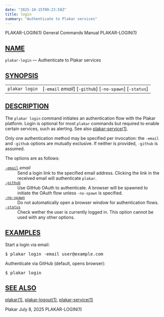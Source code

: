 ```yaml
---
date: "2025-10-15T09:23:58Z"
title: login
summary: "Authenticate to Plakar services"
---
```

<div class="head" role="doc-pageheader" aria-label="Manual header
  line"><span class="head-ltitle">PLAKAR-LOGIN(1)</span>
  <span class="head-vol">General Commands Manual</span>
  <span class="head-rtitle">PLAKAR-LOGIN(1)</span></div>
<main class="manual-text">
<section class="Sh">
<h2 class="Sh" id="NAME"><a class="permalink" href="#NAME">NAME</a></h2>
<p class="Pp"><code class="Nm">plakar-login</code> &#x2014;
    <span class="Nd" role="doc-subtitle">Authenticate to Plakar
  services</span></p>
</section>
<section class="Sh">
<h2 class="Sh" id="SYNOPSIS"><a class="permalink" href="#SYNOPSIS">SYNOPSIS</a></h2>
<table class="Nm">
  <tr>
    <td><code class="Nm">plakar login</code></td>
    <td>[<code class="Fl">-email</code> <var class="Ar">email</var>]
      [<code class="Fl">-github</code>] [<code class="Fl">-no-spawn</code>]
      [<code class="Fl">-status</code>]</td>
  </tr>
</table>
</section>
<section class="Sh">
<h2 class="Sh" id="DESCRIPTION"><a class="permalink" href="#DESCRIPTION">DESCRIPTION</a></h2>
<p class="Pp">The <code class="Nm">plakar login</code> command initiates an
    authentication flow with the Plakar platform. Login is optional for most
    <code class="Nm">plakar</code> commands but required to enable certain
    services, such as alerting. See also
    <a class="Xr" href="../plakar-service/" aria-label="plakar-service, section
    1">plakar-service(1)</a>.</p>
<p class="Pp">Only one authentication method may be specified per invocation:
    the <code class="Fl">-email</code> and <code class="Fl">-github</code>
    options are mutually exclusive. If neither is provided,
    <code class="Fl">-github</code> is assumed.</p>
<p class="Pp">The options are as follows:</p>
<dl class="Bl-tag">
  <dt id="email"><a class="permalink" href="#email"><code class="Fl">-email</code></a>
    <var class="Ar">email</var></dt>
  <dd>Send a login link to the specified email address. Clicking the link in the
      received email will authenticate <code class="Nm">plakar</code>.</dd>
  <dt id="github"><a class="permalink" href="#github"><code class="Fl">-github</code></a></dt>
  <dd>Use GitHub OAuth to authenticate. A browser will be spawned to initiate
      the OAuth flow unless <code class="Fl">-no-spawn</code> is specified.</dd>
  <dt id="no-spawn"><a class="permalink" href="#no-spawn"><code class="Fl">-no-spawn</code></a></dt>
  <dd>Do not automatically open a browser window for authentication flows.</dd>
  <dt id="status"><a class="permalink" href="#status"><code class="Fl">-status</code></a></dt>
  <dd>Check wether the user is currently logged in. This option cannot be used
      with any other options.</dd>
</dl>
</section>
<section class="Sh">
<h2 class="Sh" id="EXAMPLES"><a class="permalink" href="#EXAMPLES">EXAMPLES</a></h2>
<p class="Pp">Start a login via email:</p>
<div class="Bd Pp Bd-indent Li">
<pre>$ plakar login -email user@example.com</pre>
</div>
<p class="Pp">Authenticate via GitHub (default, opens browser):</p>
<div class="Bd Pp Bd-indent Li">
<pre>$ plakar login</pre>
</div>
</section>
<section class="Sh">
<h2 class="Sh" id="SEE_ALSO"><a class="permalink" href="#SEE_ALSO">SEE
  ALSO</a></h2>
<p class="Pp"><a class="Xr" href="../plakar/" aria-label="plakar, section
    1">plakar(1)</a>,
    <a class="Xr" href="../plakar-logout/" aria-label="plakar-logout, section
    1">plakar-logout(1)</a>,
    <a class="Xr" href="../plakar-service/" aria-label="plakar-service, section
    1">plakar-service(1)</a></p>
</section>
</main>
<div class="foot" role="doc-pagefooter" aria-label="Manual footer
  line"><span class="foot-left">Plakar</span> <span class="foot-date">July 8,
  2025</span> <span class="foot-right">PLAKAR-LOGIN(1)</span></div>
